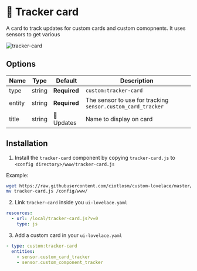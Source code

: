 # 📣 Tracker card

A card to track updates for custom cards and custom comopnents. It uses sensors to get various 

![tracker-card](https://user-images.githubusercontent.com/7738048/42725289-15563bd0-878a-11e8-93f0-606b19e3da07.png)

## Options

| Name | Type | Default | Description
| ---- | ---- | ------- | -----------
| type | string | **Required** | `custom:tracker-card`
| entity | string | **Required** | The sensor to use for tracking `sensor.custom_card_tracker`
| title | string | 📣 Updates | Name to display on card

## Installation

1. Install the `tracker-card` component by copying `tracker-card.js` to `<config directory>/www/tracker-card.js`

Example:
```bash
wget https://raw.githubusercontent.com/ciotlosm/custom-lovelace/master/tracker-card/tracker-card.js
mv tracker-card.js /config/www/
```

2. Link `tracker-card` inside you `ui-lovelace.yaml` 

```yaml
resources:
  - url: /local/tracker-card.js?v=0
    type: js
```

3. Add a custom card in your `ui-lovelace.yaml`

```yaml
- type: custom:tracker-card
  entities:
    - sensor.custom_card_tracker
    - sensor.custom_component_tracker
```